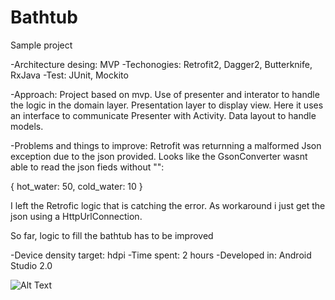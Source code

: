 # Bathtub
Sample project

-Architecture desing: MVP
-Techonogies: Retrofit2, Dagger2, Butterknife, RxJava
-Test: JUnit, Mockito

-Approach:
Project based on mvp. 
Use of presenter and interator to handle the logic in the domain layer. 
Presentation layer to display view. Here it uses an interface to communicate Presenter with Activity. 
Data layout to handle models.

-Problems and things to improve:
Retrofit was returnning a malformed Json exception due to the json provided. Looks like the GsonConverter wasnt able to read 
the json fieds without "": 

{
	hot_water: 50,
	cold_water: 10
}

I left the Retrofic logic that is catching the error.
As workaround i just get the json using a HttpUrlConnection.

So far, logic to fill the bathtub has to be improved


-Device density target: hdpi
-Time spent: 2 hours
-Developed in: Android Studio 2.0

![Alt Text](http://i.giphy.com/26AHy7XI5R64aihtC.gif)


